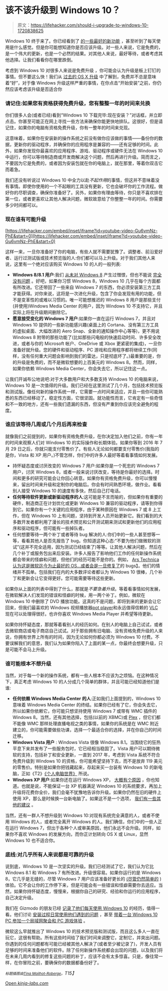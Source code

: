 # 该不该升级到 Windows 10？

> 原文：<https://lifehacker.com/should-i-upgrade-to-windows-10-1720838625>

Windows 10 终于来了。你已经看到了 [的一些最好的新功能](https://lifehacker.com/the-best-new-features-of-windows-10-1680904614) ，甚至听到了每天使用是什么感觉。但是你可能想知道你是否应该升级。对一些人来说，它是免费的，是一个伟大的更新，也是一个必然的结果。对其他人来说，最好等待，或者考虑其他选择。让我们看看你在哪里跌倒。



考虑到 Windows 10 对很多人来说是免费升级 ，你可能会认为升级是板上钉钉的事情。但不要这么快！我们从 [过去的 OS X 升级](http://lifehacker.com/should-i-upgrade-to-mac-os-x-yosemite-1647176248) 中了解到，免费并不总是意味着“好”，对于像 Windows 升级这样严重的事情，在你点击“开始安装”之前，你仍然应该考虑该升级是否适合你

### 请记住:如果您有资格获得免费升级，您有整整一年的时间来兑换

你们很多人会(或者已经)看到“Windows 10 下载完毕:现在安装？”对话框，并立即点击。你甚至可能正在网上寻找一些方法来确保你能更快地排队。这很好，但是请记住，如果你的电脑有资格免费升级，你有一整年的时间来兑现。

这意味着，如果你在安装新的操作系统之前没有做你应该做的事情——备份你的数据，更新你的驱动程序，并确保你的应用程序是兼容的——还有足够的时间。此外，如果你发现你最喜欢的应用程序、游戏、驱动程序或硬件无法在 Windows 10 中运行，你可以等待制造商或开发商解决这个问题，然后再进行升级。简而言之，不要因为它是免费的，或者因为安装包就在你的电脑上，就在那里，等着你双击它而着急。

我们还没有听说过 Windows 10 中全力以赴*不起作用*的事情，但这并不意味着没有事情。即使你使用的一个不起眼的工具没有更新，它也会破坏你的工作流程。做好你的尽职调查，确保你准备好了。另外，如果你有理由等待，你只是不喜欢排在第一位，或者更喜欢让其他人解决问题，微软故意给了你整整一年的时间。你需要多少时间都可以。

### 现在谁有可能升级

 [https://lifehacker.com/embed/inset/iframe?id=youtube-video-Gu6vmNz-PhE&start=0](https://lifehacker.com/embed/inset/iframe?id=youtube-video-Gu6vmNz-PhE&start=0) 

这样一来，一旦你准备好了你的电脑，有些人就不需要犹豫了。调整者、前沿爱好者、运行过测试版或技术预览版的人:你们都可以马上升级。对于我们其他人来说，这里有一个绝对应该购买 Windows 10 的人的一般列表:

*   **Windows 8/8.1 用户**:我们 [从未对 Windows 8](http://lifehacker.com/why-does-everyone-hate-windows-8-should-i-upgrade-5955229) 产生过憎恨，但也不能说 [完全没有问题](http://lifehacker.com/has-windows-8-improved-1589314066) 。好吧，如果你习惯 Windows 8，Windows 10 几乎在每个方面都有所改进。它还带回了一些来自 Windows 7 的东西，你必须安装第三方工具才能获得。对你来说，这将是一次进化升级，包含了你会发现有用的功能，但不是变革性的或难以习惯的。唯一可能想推迟的 Windows 8 用户是那些支付(并使用)Windows Media Center 的用户，因为 Windows 10 不支持它，并且实际上将在升级期间删除它。
*   **愿意接受变化的 Windows 7 用户**:如果你一直在运行 Windows 7，并且对 Windows 10 提供的一些新功能感兴趣(桌面上的 Cortana、没有第三方工具的虚拟桌面、大幅改进的 Aero Snap、全新的通知操作中心等等)，更不用说 Windows 8 附带的那些功能了(比如那些闪电般的快速启动时间、许多安全改进，或者与你的 Microsoft 帐户、OneDrive 或 Xbox 更紧密的集成)，一旦你准备好就升级。您的硬件和驱动程序、PC 游戏和应用程序都将继续工作(同样，没有任何重大问题会影响到我们的雷达，只是彻底坏了。)最重要的是，你的升级是免费的，而不是微软想要的上百美元的 Windows 8。然而，同样，如果你依赖 Windows Media Center，你会失去它，所以记住这一点。

让我们开诚布公地说吧:对于大多数用户和大多数支持 Windows 10 的电脑来说，Windows 10 是一次值得的升级。我们已经在这里测试了几个月，包括技术预览版和测试版。像任何新的操作系统一样，它需要一点时间来适应，并且一些你可能熟悉的东西已经移动了。稳定性方面，它很坚固。就功能性而言，它肯定有一些奇怪和不一致的地方，还有一些我们遗漏的东西，但没有严重到你应该完全避免的程度。

### 谁应该等待几周或几个月后再来检查

就像我们之前提到的，如果你有资格免费升级，在你决定加入他们之前，你有一年的时间来观察人们对 Windows 10 的实际操作和长期体验。如果你等到 2016 年 7 月 29 日之后，你就只能支付零售价了。有些人无论如何都要支付零售价(我指的是你，Vista 和 XP 用户。)不管怎样，你们中的许多人最好等着看事情如何发展。

*   持怀疑态度或讨厌改变的 Windows 7 用户:如果你是一个死忠的 Windows 7 用户，讨厌 Windows 8，或者一般来说讨厌改变，等待是你最好的选择。时间和更多的研究可能会让你回心转意。如果你有资格免费升级，你可以慢慢来，留出时间来升级和定制你的电脑后。你会有时间熟悉环境，做作业。看看别人接受 Windows 10 的速度有多快，然后自己打电话。
*   **任何等待软件更新或新驱动程序的人**:这可能是不言而喻的，但如果你有重要的硬件，制造商正在计划优化或更新 Windows 10 兼容的驱动程序，请等到你得到它。如果你有一个关键的应用程序，由于某种原因在 Windows 7 或 8 上工作，但在 Windows 10 上有问题，坚持到开发人员开始更新它。我们看到的大多数开发者都利用了漫长的技术预览和公开测试期来测试和更新他们的应用程序和驱动程序，但可能有一些掉队者。
*   任何想要等待一两个补丁或者等待 bug 解决的人:你们中的一些人甚至想等一等，看看其他人是否先报告了 bug。你知道这种心态:“不要为他们做微软的测试”(这并不完全适用，因为测试已经结束了)等等。让其他人解决问题，然后在几个补丁或服务包出来后安装。许多人报告了影响他们工作的任何新操作系统都会带来的怪癖和问题，但他们的经历可能不是你的。例如， [Ars Technica 认为这是微软迄今为止最好的 OS...或者会是一旦修复了](http://arstechnica.com/gadgets/2015/07/review-windows-10-is-the-best-version-yet-once-the-bugs-get-fixed/)的 bugs】。他们的情绪并不孤单。包括我们在内的大多数评论者都认为 Windows 10 很棒，几个补丁和更新会让它变得更好。您可能需要等待这些更新。

如果你从上面的列表中得到了什么，那就是*不要急着升级*。等着看事情如何发展，在微软解决人们发现的错误和怪癖的时候，用一两个补丁。例如，微软在 Windows 10 中删除了 DVD 播放功能。这真的不是问题，即将到来的更新会让它回来，但我们最喜欢的 Windows 视频播放器[pot player](https://potplayer.daum.net/)和永远值得信赖的 [VLC](https://www.videolan.org/vlc/index.html) 现在可以处理得很好。也许你喜欢 Windows Media Player 并希望等待更新。

如果你持怀疑态度，那就等着看别人的经历如何。在别人的电脑上自己试试，或者去微软商店或电子商店自己试试。对于那些拥有旧电脑、没有资格免费升级的人来说，你拥有世界上所有的时间，因为无论如何你都必须为 Windows 10 付费。不要误解我们的意思，我们认为如果你陷入了上面的某一点，你最终会想要升级，只是可能不会马上升级。

### 谁可能根本不想升级

当然，对于每一个新的操作系统，都有一些人根本不应该为之烦恼。在这种情况下，真正考虑 Windows 10 的人分成几个简单的群体，并且可能已经知道他们是谁:

*   **任何依赖 Windows Media Center 的人**:正如我们上面提到的，Windows 10 意味着 Windows Media Center 的终结。如果你已经有了它，你会失去它，所以如果你依赖它，你可能只想坚持使用 Windows 7 或带有 WMC 插件的 Windows 8。当然，还有其他选择，包括(以前的 XBMC)或 [Plex](https://plex.tv/) ，但它们都不能像 WMC 那样处理直播电视之类的事情，如果你的系统是在 WMC 附近建立的，你可能需要做些功课，选择一个最适合你的选择，并在你自己的时间迁移。
*   **Windows Vista 用户** : Windows Vista 很像 Windows 8.1。当围绕它的狂热平息下来并发布了一些服务包时，它已经相当稳固了。Vista 用户可以期待微软的支持，包括补丁和安全更新，一直到 2017 年，考虑到 Vista 系统不符合免费升级到 Windows 10 的资格，你可能希望坚持下去，而不是放弃 119 美元的零售价。特别是如果你把钱藏起来，存起来买一台装有 Windows 10 的新电脑，正如《T2》[《个人电脑世界》](http://www.pcworld.com/article/2949973/windows/the-windows-10-upgrade-who-should-do-it-who-could-wait.html#tk.rss_all) 所说。
*   **Windows XP 用户**:如果你还在运行 Windows XP， [大概有个原因](http://lifehacker.com/what-should-i-do-with-my-old-windows-xp-laptop-493108508) ，你也知道。也就是说，不能保证一台 XP 机器满足 Windows 10 的系统要求，再加上升级将花费你全价，我们会毫不犹豫地告诉你升级。如果你仍然在旧的硬件上使用 XP，那么是时候换一台新电脑了。如果这不是一个选项， [我们有一些其他的建议](https://lifehacker.com/how-to-move-on-after-windows-xp-without-giving-up-your-1556573928) 。

当然，还有一群人不想升级到 Windows 10:对现有系统完全满意的人，或者不使用 Windows 的人，或者完全离开 Windows 的人。我们确信，你们中的一些人正在运行 Windows 7，但出于各种个人或审美原因，他们永远不会升级。同样，如果你不喜欢 Windows 的发展方向，而你正计划转向 OS X 或 Linux，显然 Windows 10 也不适合你。

### 底线:对几乎所有人来说都是可靠的升级

说到底，Windows 10 是一次坚实的升级。我们已经测试了它，我们认为它比 Windows 8.1 和 Windows 7 有所改进。升级很容易。如果你运行的是 Windows 8，它几乎是无缝的，尽管 Windows 7 用户应该准备好更长的 [(尽管仍然简单的](http://gizmodo.com/the-windows-7-upgrade-to-windows-10-isnt-so-scary-after-1720777692) )体验。它不会让你的工作停下来，但是可能会有一些错误和怪癖需要你去适应。当然，如果你持怀疑态度，慢慢来，根据你自己的研究、经验和你运行的应用程序，自己决定升级。

我们在 Gizmodo 的朋友已经 [记录了他们每天使用 Windows 10](http://reviews.gizmodo.com/tag/windows-10) 的经历，值得一看。他们讨论 [安装过程](http://reviews.gizmodo.com/windows-10-day-one-1719864054)[日常使用](http://reviews.gizmodo.com/windows-10-day-two-1720099952)[他们遇到的问题](https://gizmodo.com/windows-10-day-five-1720608388) ，甚至 [带着一台 Windows 10 PC 参加一个局域网聚会和 PC 游戏体验](http://reviews.gizmodo.com/windows-10-days-three-and-four-1720524679) 。

微软这么早就推出了 Windows 10 的技术预览版和测试版，而且这么多人一直在玩它，这很有帮助。所有这些时间给了我们时间来调整它，定制它，并突出问题。你遇到的任何问题都有可能已经被其他人解决了(或者至少被记录了)，开发人员有足够的时间来准备他们的软件。除了任何新操作系统都会出现的问题，以及我们将在未来几周内看到的修复这些问题的补丁，应该不会有太多惊喜。只是，像往常一样，在你冒险之前，要确保你的数据都备份好了。

*<small>标题插图由</small>*[*<small>Tina Mailhot-Roberge</small>*](http://vervex.ca/)*<small>。</small>T15】*

[Open *kinja-labs.com*](http://kinja-labs.com/related-widget/?posts=1720777692,1720775893,1680904614&title=Read%20These%20Before%20You%20Upgrade)